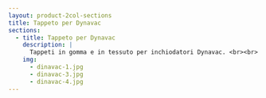 ```yaml
---
layout: product-2col-sections
title: Tappeto per Dynavac
sections:
  - title: Tappeto per Dynavac
    description: |
      Tappeti in gomma e in tessuto per inchiodatori Dynavac. <br><br> <b>*Disponibile in varie dimenzioni</b>
    img:
      - dinavac-1.jpg
      - dinavac-3.jpg
      - dinavac-4.jpg
---
```

